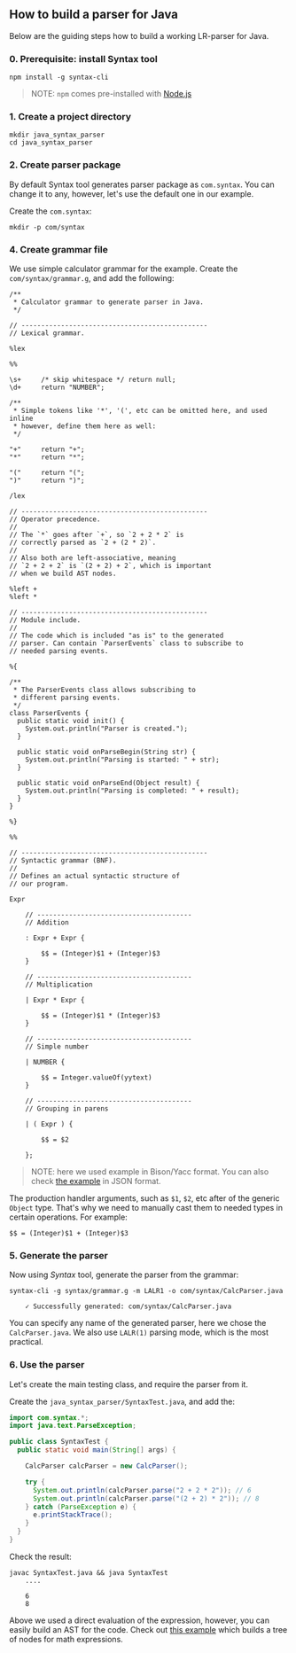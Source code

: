## How to build a parser for Java

Below are the guiding steps how to build a working LR-parser for Java.

### 0. Prerequisite: install Syntax tool

```
npm install -g syntax-cli
```

> NOTE: `npm` comes pre-installed with [Node.js](https://nodejs.org/en/)

### 1. Create a project directory

```
mkdir java_syntax_parser
cd java_syntax_parser
```

### 2. Create parser package

By default Syntax tool generates parser package as `com.syntax`. You can change it to any, however, let's use the default one in our example.

Create the `com.syntax`:

```
mkdir -p com/syntax
```

### 4. Create grammar file

We use simple calculator grammar for the example. Create the `com/syntax/grammar.g`, and add the following:

```
/**
 * Calculator grammar to generate parser in Java.
 */

// -----------------------------------------------
// Lexical grammar.

%lex

%%

\s+     /* skip whitespace */ return null;
\d+     return "NUMBER";

/**
 * Simple tokens like '*', '(', etc can be omitted here, and used inline
 * however, define them here as well:
 */

"+"     return "+";
"*"     return "*";

"("     return "(";
")"     return ")";

/lex

// -----------------------------------------------
// Operator precedence.
//
// The `*` goes after `+`, so `2 + 2 * 2` is
// correctly parsed as `2 + (2 * 2)`.
//
// Also both are left-associative, meaning
// `2 + 2 + 2` is `(2 + 2) + 2`, which is important
// when we build AST nodes.

%left +
%left *

// -----------------------------------------------
// Module include.
//
// The code which is included "as is" to the generated
// parser. Can contain `ParserEvents` class to subscribe to
// needed parsing events.

%{

/**
 * The ParserEvents class allows subscribing to
 * different parsing events.
 */
class ParserEvents {
  public static void init() {
    System.out.println("Parser is created.");
  }

  public static void onParseBegin(String str) {
    System.out.println("Parsing is started: " + str);
  }

  public static void onParseEnd(Object result) {
    System.out.println("Parsing is completed: " + result);
  }
}

%}

%%

// -----------------------------------------------
// Syntactic grammar (BNF).
//
// Defines an actual syntactic structure of
// our program.

Expr

    // ---------------------------------------
    // Addition

    : Expr + Expr {

        $$ = (Integer)$1 + (Integer)$3
    }

    // ---------------------------------------
    // Multiplication

    | Expr * Expr {

        $$ = (Integer)$1 * (Integer)$3
    }

    // ---------------------------------------
    // Simple number

    | NUMBER {

        $$ = Integer.valueOf(yytext)
    }

    // ---------------------------------------
    // Grouping in parens

    | ( Expr ) {

        $$ = $2

    };
```

> NOTE: here we used example in Bison/Yacc format. You can also check [the example](https://github.com/DmitrySoshnikov/syntax/blob/master/examples/calc.java.g) in JSON format.

The production handler arguments, such as `$1`, `$2`, etc after of the generic `Object` type. That's why we need to manually cast them to needed types in certain operations. For example:

```
$$ = (Integer)$1 + (Integer)$3
```

### 5. Generate the parser

Now using _Syntax_ tool, generate the parser from the grammar:

```
syntax-cli -g syntax/grammar.g -m LALR1 -o com/syntax/CalcParser.java

    ✓ Successfully generated: com/syntax/CalcParser.java
```

You can specify any name of the generated parser, here we chose the `CalcParser.java`. We also use `LALR(1)` parsing mode, which is the most practical.

### 6. Use the parser

Let's create the main testing class, and require the parser from it.

Create the `java_syntax_parser/SyntaxTest.java`, and add the:


```java
import com.syntax.*;
import java.text.ParseException;

public class SyntaxTest {
  public static void main(String[] args) {

    CalcParser calcParser = new CalcParser();

    try {
      System.out.println(calcParser.parse("2 + 2 * 2")); // 6
      System.out.println(calcParser.parse("(2 + 2) * 2")); // 8
    } catch (ParseException e) {
      e.printStackTrace();
    }
  }
}
```

Check the result:

```
javac SyntaxTest.java && java SyntaxTest
    ....

    6
    8
```

Above we used a direct evaluation of the expression, however, you can easily build an AST for the code. Check out [this example](https://github.com/DmitrySoshnikov/syntax/blob/master/examples/calc-ast-java.bnf) which builds a tree of nodes for math expressions.